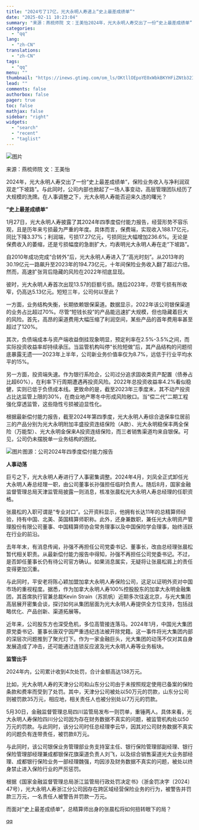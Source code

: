 ```yaml
---
title: "2024亏了17亿，光大永明人寿递上“史上最差成绩单”"
date: "2025-02-11 10:23:04"
summary: "来源：燕梳师院 文：王美怡2024年，光大永明人寿交出了一份“史上最差成绩单”，保险业务收入与净利润..."
categories:
  - "qq"
lang:
  - "zh-CN"
translations:
  - "zh-CN"
tags:
  - "qq"
menu: ""
thumbnail: "https://inews.gtimg.com/om_ls/OKtllOEpoYE0xWbkBKYHFiZNtb32I4k_wwYLZXJ6cKzLcAA_640360/0"
lead: ""
comments: false
authorbox: false
pager: true
toc: false
mathjax: false
sidebar: "right"
widgets:
  - "search"
  - "recent"
  - "taglist"
---
```


![图片](https://inews.gtimg.com/om_bt/O7IxKtss8Bz0rtfKSq8Fh-1V8kRuu4DTo5Cm3rfiyapxgAA/641)

来源：燕梳师院 文：王美怡

2024年，光大永明人寿交出了一份“史上最差成绩单”，保险业务收入与净利润双双走“下坡路”。与此同时，公司内部也掀起了一场人事变动，高层管理团队经历了大规模的洗牌。在人事调整之下，光大永明人寿能否迎来久违的曙光？

**“史上最差成绩单”**

1月27日，光大永明人寿披露了其2024年四季度偿付能力报告，经营形势不容乐观，且是历年来亏损最为严重的年度。具体而言，保费端，实现收入188.17亿元，同比下降3.37%；利润端，亏损17.27亿元，亏损同比大幅增加236.6%。无论是保费收入的萎缩，还是亏损幅度的急剧扩大，均表明光大永明人寿在走“下坡路”。

自2010年成功完成“合转外”后，光大永明人寿进入了“高光时刻”。从2013年的30.19亿元一路飙升至2023年的194.73亿元，十年间保险业务收入翻了超过六倍。然而，高速扩张背后隐藏的风险在2022年彻底显现。

彼时，光大永明人寿首次出现13.57的巨额亏损。随后2023年，尽管亏损有所收窄，仍高达5.13亿元。短短三年，公司何以至此？

一方面，业务结构失衡，长期依赖银保渠道。数据显示，2022年该公司银保渠道的业务占比超过70%。尽管“短钱长投”的产品能迅速扩大规模，但也隐藏着巨大的风险。首先，高昂的渠道费用大幅压缩了利润空间，某些产品的首年费用率甚至超过了120%。

其次，负债端成本与资产端收益倒挂现象明显，预定利率在2.5%-3.5%之间，而实际投资收益率却持续承压。当监管机构叫停“长险短做”后，其产品结构的问题彻底暴露无遗——2023年上半年，公司新业务价值率仅为8.7%，远低于行业平均水平的15%。

另一方面，投资端失速。作为银行系险企，公司过分追求固收类资产配置（债券占比超60%），在利率下行周期遭遇再投资风险。2022年总投资收益率4.2%看似稳健，实则已低于负债成本线。更致命的是，截至2023年三季度末，其不动产投资占比达监管上限的30%，在商业地产寒冬中形成风险敞口。当“偿二代”二期工程强化穿透监管，这些隐性亏损被迫显性化。

根据最新偿付能力报告，截至2024年第四季度，光大永明人寿综合退保率位居前三的产品分别为光大永明附加丰盛投资连结保险（A款）、光大永明稳保丰两全保险（万能型）、光大永明金保来A投资连结保险，而三者销售渠道均来自银保。可见，公司仍未摆脱单一业务结构的困扰。

![图片](https://inews.gtimg.com/om_bt/OI8I20J5beO99T_3NGP5DaaK6ntawKvuylVc5winTvxT4AA/641)图源：公司2024年四季度偿付能力报告

**人事动荡**

巨亏之下，光大永明人寿进行了人事密集调整。2024年4月，刘凤全正式卸任光大永明人寿总经理一职，由公司董事长孙强担任临时负责人。随后8月，国家金融监督管理总局天津监管局披露一则消息，核准张晨松光大永明人寿总经理的任职资格。

张晨松的入职可谓是“专业对口”。公开资料显示，他拥有长达11年的总精算师经验，持有中国、北美、英国精算师职称。此外，还身兼数职，兼任光大永明资产管理股份有限公司董事、中国精算师协会常务理事以及中国保险学会理事，始终活跃在行业的前沿。

去年年末，有消息传闻，孙强不再担任公司党委书记、董事长，改由总经理张晨松暂代相关职责。从最新偿付能力报告中得知，孙强不再担任公司党委书记。不过，是否卸任董事长仍有待公司官方确认。如果消息属实，无疑将让张晨松肩上的责任变得更加沉重。

与此同时，平安老将陈心颖加盟加拿大永明人寿保险公司，这足以证明外资对中国市场的重视程度。据悉，作为加拿大永明人寿100%控股股东的加拿大永明金融集团，其首席执行官兼总裁Kevin Strain（苏凯帆）近期多次往返北京，与光大集团高层展开密集会谈，探讨如何从集团层面为光大永明人寿提供全方位支持，包括战略优化、产品创新、渠道拓展等。

近年来，公司股东方也深受危机，多位高管接连落马。2024年1月，中国光大集团原党委书记、董事长唐双宁因严重违纪违法被开除党籍。这一事件将光大集团内部的深层次问题推到了聚光灯下。作为一家金融巨头，光大集团的动荡不仅对其自身发展造成了冲击，还可能通过连锁反应波及光大永明人寿等业务板块。

**监管出手**

2024年内，公司累计收到4次处罚，合计金额高达138万元。

比如，光大永明人寿的天津分公司和山东分公司由于未按照规定使用已备案的保险条款和费率而受到了处罚。其中，天津分公司被处以50万元的罚款，山东分公司则被罚款35万元，相应地，相关责任人也被分别处以7万元的罚款。

5月30日，金融监督管理总局四川监管局发布一则罚单，重锤两人。具体来看，光大永明人寿保险四川分公司因为存在财务数据不真实的问题，被监管机构处以50万元的罚款。与此同时，该分公司时任总经理李云华，因其对公司财务数据不真实的问题负有连带责任，被罚款8万元。

与此同时，该公司银保业务管理部业务支持室主任、银行保险管理部副经理、银行保险管理部经理兼成都银保花旗渠道负责人刘飞，以及综合销售渠道光大业务部经理、成都银行保险业务一部经理魏强，均因涉及财务数据不真实的问题，被处以终身禁止进入保险行业的严厉惩罚。

根据《国家金融监督管理总局浙江监管局行政处罚决定书》（浙金罚决字〔2024〕47号），光大永明人寿浙江分公司因存在跨区域经营保险业务的行为，被警告并罚款三万元，一名责任人被警告并罚款一万元。

而面对“史上最差成绩单”，总精算师出身的张晨松将如何扭转眼下的局？

[qq](https://new.qq.com/rain/a/20250211A02MDO00)
